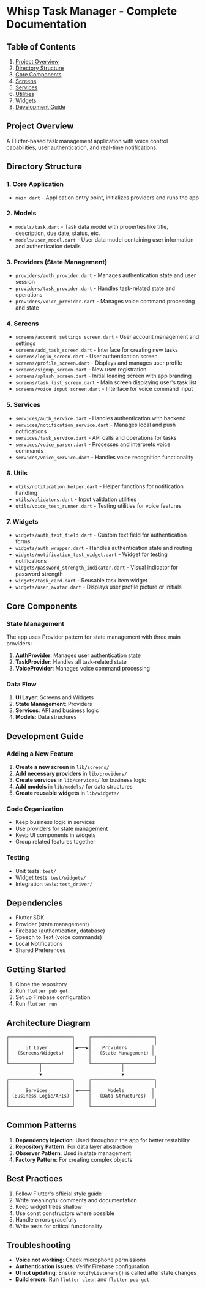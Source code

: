 # Whisp Task Manager - Complete Documentation

## Table of Contents
1. [Project Overview](#project-overview)
2. [Directory Structure](#directory-structure)
3. [Core Components](#core-components)
4. [Screens](#screens)
5. [Services](#services)
6. [Utilities](#utilities)
7. [Widgets](#widgets)
8. [Development Guide](#development-guide)

## Project Overview
A Flutter-based task management application with voice control capabilities, user authentication, and real-time notifications.

## Directory Structure

### 1. Core Application
- `main.dart` - Application entry point, initializes providers and runs the app

### 2. Models
- `models/task.dart` - Task data model with properties like title, description, due date, status, etc.
- `models/user_model.dart` - User data model containing user information and authentication details

### 3. Providers (State Management)
- `providers/auth_provider.dart` - Manages authentication state and user session
- `providers/task_provider.dart` - Handles task-related state and operations
- `providers/voice_provider.dart` - Manages voice command processing and state

### 4. Screens
- `screens/account_settings_screen.dart` - User account management and settings
- `screens/add_task_screen.dart` - Interface for creating new tasks
- `screens/login_screen.dart` - User authentication screen
- `screens/profile_screen.dart` - Displays and manages user profile
- `screens/signup_screen.dart` - New user registration
- `screens/splash_screen.dart` - Initial loading screen with app branding
- `screens/task_list_screen.dart` - Main screen displaying user's task list
- `screens/voice_input_screen.dart` - Interface for voice command input

### 5. Services
- `services/auth_service.dart` - Handles authentication with backend
- `services/notification_service.dart` - Manages local and push notifications
- `services/task_service.dart` - API calls and operations for tasks
- `services/voice_parser.dart` - Processes and interprets voice commands
- `services/voice_service.dart` - Handles voice recognition functionality

### 6. Utils
- `utils/notification_helper.dart` - Helper functions for notification handling
- `utils/validators.dart` - Input validation utilities
- `utils/voice_test_runner.dart` - Testing utilities for voice features

### 7. Widgets
- `widgets/auth_text_field.dart` - Custom text field for authentication forms
- `widgets/auth_wrapper.dart` - Handles authentication state and routing
- `widgets/notification_test_widget.dart` - Widget for testing notifications
- `widgets/password_strength_indicator.dart` - Visual indicator for password strength
- `widgets/task_card.dart` - Reusable task item widget
- `widgets/user_avatar.dart` - Displays user profile picture or initials

## Core Components

### State Management
The app uses Provider pattern for state management with three main providers:
1. **AuthProvider**: Manages user authentication state
2. **TaskProvider**: Handles all task-related state
3. **VoiceProvider**: Manages voice command processing

### Data Flow
1. **UI Layer**: Screens and Widgets
2. **State Management**: Providers
3. **Services**: API and business logic
4. **Models**: Data structures

## Development Guide

### Adding a New Feature
1. **Create a new screen** in `lib/screens/`
2. **Add necessary providers** in `lib/providers/`
3. **Create services** in `lib/services/` for business logic
4. **Add models** in `lib/models/` for data structures
5. **Create reusable widgets** in `lib/widgets/`

### Code Organization
- Keep business logic in services
- Use providers for state management
- Keep UI components in widgets
- Group related features together

### Testing
- Unit tests: `test/`
- Widget tests: `test/widgets/`
- Integration tests: `test_driver/`

## Dependencies
- Flutter SDK
- Provider (state management)
- Firebase (authentication, database)
- Speech to Text (voice commands)
- Local Notifications
- Shared Preferences

## Getting Started
1. Clone the repository
2. Run `flutter pub get`
3. Set up Firebase configuration
4. Run `flutter run`

## Architecture Diagram
```
┌───────────────────────┐     ┌───────────────────────┐
│                       │     │                       │
│      UI Layer         │◄───►│    Providers         │
│   (Screens/Widgets)   │     │   (State Management) │
│                       │     │                       │
└───────────┬───────────┘     └───────────┬───────────┘
            │                             │
            ▼                             ▼
┌───────────────────────┐     ┌───────────────────────┐
│                       │     │                       │
│      Services         │◄────┤      Models          │
│ (Business Logic/APIs) │     │   (Data Structures)  │
│                       │     │                       │
└───────────────────────┘     └───────────────────────┘
```

## Common Patterns
1. **Dependency Injection**: Used throughout the app for better testability
2. **Repository Pattern**: For data layer abstraction
3. **Observer Pattern**: Used in state management
4. **Factory Pattern**: For creating complex objects

## Best Practices
1. Follow Flutter's official style guide
2. Write meaningful comments and documentation
3. Keep widget trees shallow
4. Use const constructors where possible
5. Handle errors gracefully
6. Write tests for critical functionality

## Troubleshooting
- **Voice not working**: Check microphone permissions
- **Authentication issues**: Verify Firebase configuration
- **UI not updating**: Ensure `notifyListeners()` is called after state changes
- **Build errors**: Run `flutter clean` and `flutter pub get`
